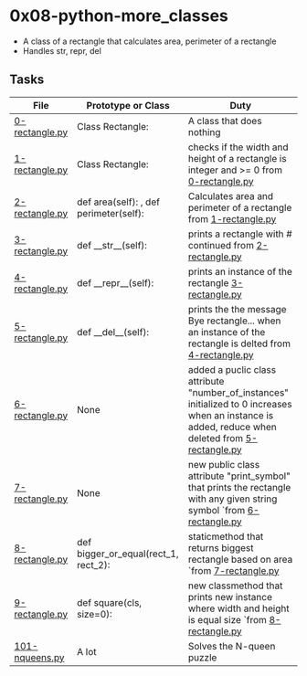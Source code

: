 # 0x08-python-more_classes
* A class of a rectangle that calculates area, perimeter of a rectangle
* Handles str, repr, del


## Tasks
| File | Prototype or Class | Duty |
| ---- | ------------------ | ---- |
| [0-rectangle.py](0-rectangle.py) | Class Rectangle: | A class that does nothing |
| [1-rectangle.py](1-rectangle.py) | Class Rectangle: | checks if the width and height of a rectangle is integer and >= 0 from [0-rectangle.py](0-rectangle.py) |
| [2-rectangle.py](2-rectangle.py) | def area(self): , def perimeter(self): | Calculates area and perimeter of a rectangle from [1-rectangle.py](1-rectangle.py) |
| [3-rectangle.py](3-rectangle.py) | def \_\_str\_\_(self): | prints a rectangle with # continued from [2-rectangle.py](2-rectangle.py) |
| [4-rectangle.py](4-rectangle.py) | def \_\_repr\_\_(self): | prints an instance of the rectangle [3-rectangle.py](3-rectangle.py) |
| [5-rectangle.py](5-rectangle.py) | def \_\_del\_\_(self): | prints the the message Bye rectangle... when an instance of the rectangle is delted from [4-rectangle.py](4-rectangle.py) |
| [6-rectangle.py](6-rectangle.py) | None | added a puclic class attribute "number_of_instances" initialized to 0 increases when an instance is added, reduce when deleted from [5-rectangle.py](5-rectangle.py) |
| [7-rectangle.py](7-rectangle.py) | None | new public class attribute "print_symbol" that prints the rectangle with any given string symbol `from [6-rectangle.py](6-rectangle.py) |
| [8-rectangle.py](8-rectangle.py) | def bigger_or_equal(rect_1, rect_2): | staticmethod that returns biggest rectangle based on area `from [7-rectangle.py](7-rectangle.py) |
| [9-rectangle.py](9-rectangle.py) | def square(cls, size=0): | new classmethod that prints new instance where width and height is equal size `from [8-rectangle.py](8-rectangle.py) |
| [101-nqueens.py](101-nqueens.py) | A lot | Solves the N-queen puzzle |
